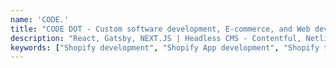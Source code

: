 ```yaml
---
name: 'CODE.'
title: "CODE DOT - Custom software development, E-commerce, and Web development."
description: "React, Gatsby, NEXT.JS | Headless CMS - Contentful, Netlify, Strapi, Prismic | Shopify Development - Theme Development, Shopify Plus, Shopify Apps| UI/UX Design"
keywords: ["Shopify development", "Shopify App development", "Shopify theme development", "Custom Software Development", "JAMstack development", "Gatsby development"]
---
```

